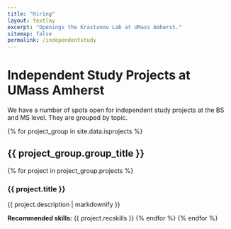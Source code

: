 ```yaml
---
title: "Hiring"
layout: textlay
excerpt: "Openings the Krastanov Lab at UMass Amherst."
sitemap: false
permalink: /independentstudy
---
```


# Independent Study Projects at UMass Amherst

We have a number of spots open for independent study projects at the BS and MS level. They are grouped by topic.

{% for project_group in site.data.isprojects %}
## {{ project_group.group_title }}
{% for project in project_group.projects %}
### {{ project.title }}

{{ project.description | markdownify }}

**Recommended skills:** {{ project.recskills }}
{% endfor %}
{% endfor %}